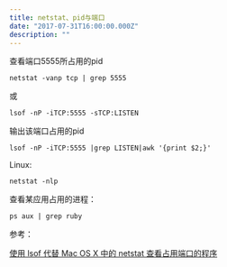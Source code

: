 ```yaml
---
title: netstat、pid与端口
date: "2017-07-31T16:00:00.000Z"
description: ""
---
```


查看端口5555所占用的pid

```
netstat -vanp tcp | grep 5555
```

或

```
lsof -nP -iTCP:5555 -sTCP:LISTEN
```

输出该端口占用的pid

```
lsof -nP -iTCP:5555 |grep LISTEN|awk '{print $2;}'
```

Linux:

```
netstat -nlp
```

查看某应用占用的进程：

```
ps aux | grep ruby
```

参考：

[使用 lsof 代替 Mac OS X 中的 netstat 查看占用端口的程序](https://tonydeng.github.io/2016/07/07/use-lsof-to-replace-netstat/)